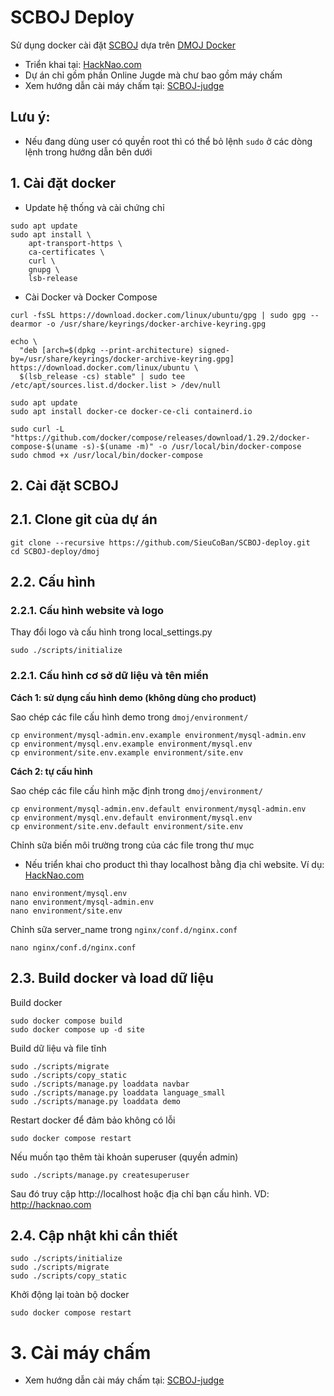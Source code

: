 # SCBOJ Deploy
Sử dụng docker cài đặt [SCBOJ](https://github.com/SieuCoBan/SCBOJ) dựa trên [DMOJ Docker](https://github.com/Ninjaclasher/dmoj-docker)
- Triển khai tại: [HackNao.com](https://hacknao.com)
- Dự án chỉ gồm phần Online Jugde mà chư bao gồm máy chấm
- Xem hướng dẫn cài máy chấm tại: [SCBOJ-judge](https://github.com/SieuCoBan/SCBOJ-judge)

Lưu ý:
--------------------------------
- Nếu đang dùng user có quyền root thì có thể bỏ lệnh ```sudo``` ở các dòng lệnh trong hướng dẫn bên dưới
## 1. Cài đặt docker
- Update hệ thống và cài chứng chỉ
```
sudo apt update
sudo apt install \
    apt-transport-https \
    ca-certificates \
    curl \
    gnupg \
    lsb-release
```
- Cài Docker và Docker Compose
```
curl -fsSL https://download.docker.com/linux/ubuntu/gpg | sudo gpg --dearmor -o /usr/share/keyrings/docker-archive-keyring.gpg

echo \
  "deb [arch=$(dpkg --print-architecture) signed-by=/usr/share/keyrings/docker-archive-keyring.gpg] https://download.docker.com/linux/ubuntu \
  $(lsb_release -cs) stable" | sudo tee /etc/apt/sources.list.d/docker.list > /dev/null

sudo apt update
sudo apt install docker-ce docker-ce-cli containerd.io

sudo curl -L "https://github.com/docker/compose/releases/download/1.29.2/docker-compose-$(uname -s)-$(uname -m)" -o /usr/local/bin/docker-compose
sudo chmod +x /usr/local/bin/docker-compose
```
## 2. Cài đặt SCBOJ

## 2.1. Clone git của dự án
```
git clone --recursive https://github.com/SieuCoBan/SCBOJ-deploy.git
cd SCBOJ-deploy/dmoj
```
## 2.2. Cấu hình
### 2.2.1. Cấu hình website và logo

Thay đổi logo và cấu hình trong local_settings.py
```
sudo ./scripts/initialize
```
### 2.2.1. Cấu hình cơ sở dữ liệu và tên miền
**Cách 1: sử dụng cấu hình demo (không dùng cho product)**

Sao chép các file cấu hình demo trong ```dmoj/environment/```
```
cp environment/mysql-admin.env.example environment/mysql-admin.env
cp environment/mysql.env.example environment/mysql.env
cp environment/site.env.example environment/site.env
```

**Cách 2: tự cấu hình**

Sao chép các file cấu hình mặc định trong ```dmoj/environment/```
```
cp environment/mysql-admin.env.default environment/mysql-admin.env
cp environment/mysql.env.default environment/mysql.env
cp environment/site.env.default environment/site.env
```

Chỉnh sữa biến môi trường trong của các file trong thư mục 
- Nếu triển khai cho product thì thay localhost bằng địa chỉ website. Ví dụ: [HackNao.com](https://hacknao.com)


```
nano environment/mysql.env
nano environment/mysql-admin.env
nano environment/site.env
```

Chỉnh sữa server_name trong ```nginx/conf.d/nginx.conf```
```
nano nginx/conf.d/nginx.conf
```

## 2.3. Build docker và load dữ liệu

Build docker
```
sudo docker compose build
sudo docker compose up -d site
```
Build dữ liệu và file tĩnh
```
sudo ./scripts/migrate
sudo ./scripts/copy_static
sudo ./scripts/manage.py loaddata navbar
sudo ./scripts/manage.py loaddata language_small
sudo ./scripts/manage.py loaddata demo
```

Restart docker để đảm bảo không có lỗi
```
sudo docker compose restart
```

Nếu muốn tạo thêm tài khoản superuser (quyền admin)
```
sudo ./scripts/manage.py createsuperuser
```

Sau đó truy cập http://localhost hoặc địa chỉ bạn cấu hình. VD: http://hacknao.com


## 2.4. Cập nhật khi cần thiết

```
sudo ./scripts/initialize
sudo ./scripts/migrate
sudo ./scripts/copy_static
```
Khởi động lại toàn bộ docker
```
sudo docker compose restart
```

# 3. Cài máy chấm
- Xem hướng dẫn cài máy chấm tại: [SCBOJ-judge](https://github.com/SieuCoBan/SCBOJ-judge)

